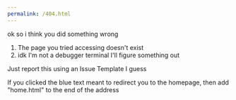 ```yaml
---
permalink: /404.html
---
```


ok so i think you did something wrong

1. The page you tried accessing doesn't exist
2. idk I'm not a debugger terminal I'll figure something out

Just report this using an Issue Template I guess

If you clicked the blue text meant to redirect you to the homepage, then add "home.html" to the end of the address

